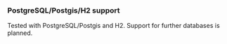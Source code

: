 ### PostgreSQL/Postgis/H2 support

Tested with PostgreSQL/Postgis and H2. Support for further databases is planned.
